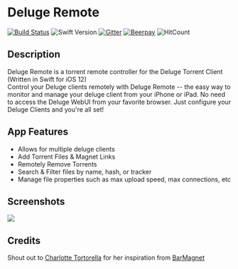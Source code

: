 # Deluge Remote

[![Build Status](https://travis-ci.com/RudyB/Deluge-Remote.svg?branch=master)](https://travis-ci.com/RudyB/Deluge-Remote)
![Swift Version](https://img.shields.io/badge/swift-5.0-brightgreen.svg)
[![Gitter](https://badges.gitter.im/Deluge-Remote/community.svg)](https://gitter.im/Deluge-Remote/community?utm_source=badge&utm_medium=badge&utm_campaign=pr-badge)
[![Beerpay](https://img.shields.io/beerpay/RudyB/Deluge-Remote)](https://beerpay.io/RudyB/Deluge-Remote)
![HitCount](http://hits.dwyl.io/RudyB/Deluge-Remote.svg)

## Description
Deluge Remote is a torrent remote controller for the Deluge Torrent Client (Written in Swift for iOS 12)  
Control your Deluge clients remotely with Deluge Remote -- the easy way to monitor and manage your deluge client from your iPhone or iPad. No need to access the Deluge WebUI from your favorite browser. Just configure your Deluge Clients and you're all set!

## App Features
- Allows for multiple deluge clients
- Add Torrent Files & Magnet Links
- Remotely Remove Torrents
- Search & Filter files by name, hash, or tracker
- Manage file properties such as max upload speed, max connections, etc

## Screenshots
<img src="https://i.imgur.com/tfUzmFi.jpg">

## Credits
Shout out to [Charlotte Tortorella](https://github.com/Qata/) for her inspiration from [BarMagnet](https://github.com/Qata/BarMagnet/)

